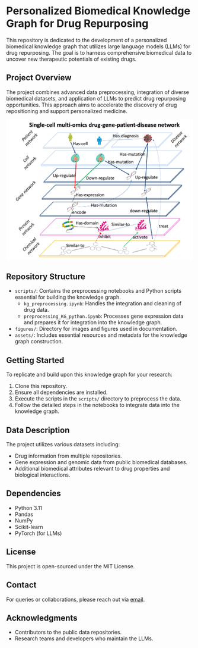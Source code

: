 # Personalized Biomedical Knowledge Graph for Drug Repurposing

This repository is dedicated to the development of a personalized biomedical knowledge graph that utilizes large language models (LLMs) for drug repurposing. The goal is to harness comprehensive biomedical data to uncover new therapeutic potentials of existing drugs.

## Project Overview

The project combines advanced data preprocessing, integration of diverse biomedical datasets, and application of LLMs to predict drug repurposing opportunities. This approach aims to accelerate the discovery of drug repositioning and support personalized medicine.

![Overview Figure](figures/scDGPD.png)

## Repository Structure

- `scripts/`: Contains the preprocessing notebooks and Python scripts essential for building the knowledge graph.
  - `kg_preprocessing.ipynb`: Handles the integration and cleaning of drug data.
  - `preprocessing_KG_python.ipynb`: Processes gene expression data and prepares it for integration into the knowledge graph.
- `figures/`: Directory for images and figures used in documentation.
- `assets/`: Includes essential resources and metadata for the knowledge graph construction.

## Getting Started

To replicate and build upon this knowledge graph for your research:

1. Clone this repository.
2. Ensure all dependencies are installed.
3. Execute the scripts in the `scripts/` directory to preprocess the data.
4. Follow the detailed steps in the notebooks to integrate data into the knowledge graph.

## Data Description

The project utilizes various datasets including:
- Drug information from multiple repositories.
- Gene expression and genomic data from public biomedical databases.
- Additional biomedical attributes relevant to drug properties and biological interactions.

## Dependencies

- Python 3.11
- Pandas
- NumPy
- Scikit-learn
- PyTorch (for LLMs)

## License

This project is open-sourced under the MIT License.

## Contact

For queries or collaborations, please reach out via [email](sadeq.mottaqi@gmail.com).

## Acknowledgments

- Contributors to the public data repositories.
- Research teams and developers who maintain the LLMs.
